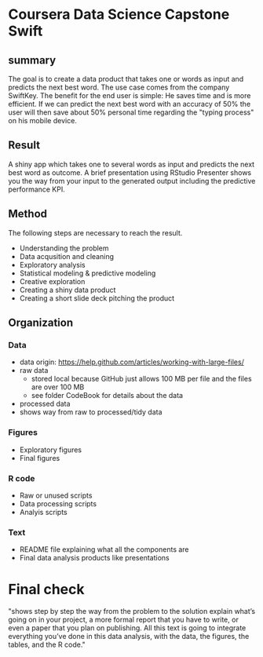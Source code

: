 # Coursera Data Science Capstone Swift

## summary
The goal is to create a data product that takes one or words as input and predicts the next best word. The use case comes from the company SwiftKey. The benefit for the end user is simple: He saves time and is more efficient. If we can predict the next best word with an accuracy of 50% the user will then save about 50% personal time regarding the "typing process" on his mobile device.

## Result
A shiny app which takes one to several words as input and predicts the next best word as outcome. A brief presentation using RStudio Presenter shows you the way from your input to the generated output including the predictive performance KPI.

## Method
The following steps are necessary to reach the result.
- Understanding the problem 
- Data acqusition and cleaning 
- Exploratory analysis 
- Statistical modeling & predictive modeling 
- Creative exploration 
- Creating a shiny data product 
- Creating a short slide deck pitching the product 

## Organization

### Data
- data origin: https://help.github.com/articles/working-with-large-files/
- raw data
    + stored local because GitHub just allows 100 MB per file and the files are over 100 MB
    + see folder CodeBook for details about the data
- processed data 
- shows way from raw to processed/tidy data 

### Figures
- Exploratory figures 
- Final figures


### R code
- Raw or unused scripts 
- Data processing scripts 
- Analyis scripts 

### Text
- README file explaining what all the components are
- Final data analysis products like presentations

# Final check
"shows step by step the way from the problem to the solution
explain what’s going on in your project, a more formal report that you have to write, or even a paper that you plan on publishing. All this text is going to integrate everything you’ve done in this data analysis, with the data, the figures, the tables, and the R code."
